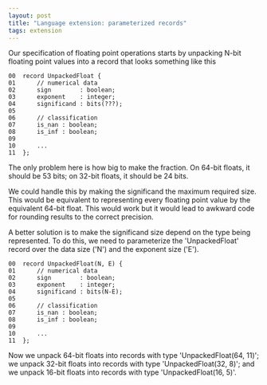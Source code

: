 ```yaml
---
layout: post
title: "Language extension: parameterized records"
tags: extension
---
```


Our specification of floating point operations starts by
unpacking N-bit floating point values into a record that
looks something like this

```asl
00  record UnpackedFloat {
01      // numerical data
02      sign        : boolean;
03      exponent    : integer;
04      significand : bits(???);
05
06      // classification
07      is_nan : boolean;
08      is_inf : boolean;
09
10      ...
11  };
```

The only problem here is how big to make the fraction.
On 64-bit floats, it should be 53 bits; on 32-bit floats, it should be 24 bits.

We could handle this by making the significand the maximum required size.
This would be equivalent to representing every floating point value by the
equivalent 64-bit float.
This would work but it would lead to awkward code for rounding results
to the correct precision.

A better solution is to make the significand size depend on the type being represented.
To do this, we need to parameterize the 'UnpackedFloat' record over the data size ('N')
and the exponent size ('E').

```asl
00  record UnpackedFloat(N, E) {
01      // numerical data
02      sign        : boolean;
03      exponent    : integer;
04      significand : bits(N-E);
05
06      // classification
07      is_nan : boolean;
08      is_inf : boolean;
09
10      ...
11  };
```

Now we unpack 64-bit floats into records with type 'UnpackedFloat(64, 11)';
we unpack 32-bit floats into records with type 'UnpackedFloat(32, 8)';
and we unpack 16-bit floats into records with type 'UnpackedFloat(16, 5)'.
